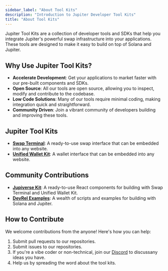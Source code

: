 ```yaml
---
sidebar_label: "About Tool Kits"
description: "Introduction to Jupiter Developer Tool Kits"
title: "About Tool Kits"
---
```


<head>
    <title>About Tool Kits</title>
    <meta name="twitter:card" content="summary" />
</head>

Jupiter Tool Kits are a collection of developer tools and SDKs that help you integrate Jupiter's powerful swap infrastructure into your applications. These tools are designed to make it easy to build on top of Solana and Jupiter.

## Why Use Jupiter Tool Kits?

- **Accelerate Development**: Get your applications to market faster with our pre-built components and SDKs.
- **Open Source**: All our tools are open source, allowing you to inspect, modify and contribute to the codebase.
- **Low Code Solutions**: Many of our tools require minimal coding, making integration quick and straightforward.
- **Community Driven**: Join a vibrant community of developers building and improving these tools.

## Jupiter Tool Kits

- [**Swap Terminal**](/docs/tool-kits/swap-terminal): A ready-to-use swap interface that can be embedded into any website.
- [**Unified Wallet Kit**](/docs/tool-kits/unified-wallet-kit): A wallet interface that can be embedded into any website.

## Community Contributions

- [**Jupiverse Kit**](https://jupiversekit.xyz): A ready-to-use React components for building with Swap Terminal and Unified Wallet Kit.
- [**DevRel Examples**](https://github.com/Jupiter-DevRel): A wealth of scripts and examples for building with Solana and Jupiter.

## How to Contribute

We welcome contributions from the anyone! Here's how you can help:

1. Submit pull requests to our repositories.
2. Submit issues to our repositories.
3. If you're a vibe coder or non-technical, join our [Discord](https://discord.gg/jup) to discussany ideas you have.
4. Help us by spreading the word about the tool kits.
